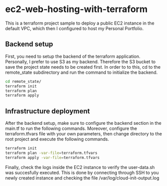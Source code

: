 # ec2-web-hosting-with-terraform
This is a terraform project sample to deploy a public EC2 instance in the default VPC, which then I configured to host my Personal Portfolio.

## Backend setup
First, you need to setup the backend of the terraform application. Personally, I prefer to use S3 as my backend. Therefore the S3 bucket to save the project state needs to be created first. In order to to this, cd to the remote_state subdirectory and run the command to initialize the backend. 
```bash
cd remote_state/
terraform init
terraform plan
terraform apply
```

## Infrastructure deployment
After the backend setup, make sure to configure the backend section in the main.tf to run the following commands. Moreover, configure the terraform.tfvars file with
your own parameters, then change directory to the root project and execute the following commands.
```bash
terraform init
terraform plan -var-file=terraform.tfvars
terraform apply -var-file=terraform.tfvars
```

Finally, check the logs inside the EC2 instance to verify the user-data.sh was succesfully executed. This is done by connecting through SSH to you newly created instance and checking the file /var/log/cloud-init-output.log